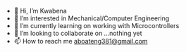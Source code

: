 - 👋 Hi, I’m Kwabena
- 👀 I’m interested in Mechanical/Computer Engineering 
- 🌱 I’m currently learning on working with Microcontrollers
- 💞️ I’m looking to collaborate on ...nothing yet
- 📫 How to reach me aboateng381@gmail.com

<!---
pneumatikos11/pneumatikos11 is a ✨ special ✨ repository because its `README.md` (this file) appears on your GitHub profile.
You can click the Preview link to take a look at your changes.
--->
